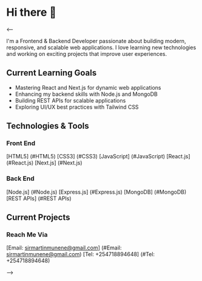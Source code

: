 # Hi there 👋
<--

 I'm a Frontend & Backend Developer passionate about building modern, responsive, and scalable web applications. I love learning new technologies and working on exciting projects that improve user experiences.

## Current Learning Goals

- Mastering React and Next.js for dynamic web applications
- Enhancing my backend skills with Node.js and MongoDB
- Building REST APIs for scalable applications
- Exploring UI/UX best practices with Tailwind CSS

## Technologies & Tools

### Front End

[HTML5] (#HTML5)
[CSS3] (#CSS3)
[JavaScript] (#JavaScript)
[React.js] (#React.js)
[Next.js] (#Next.js)

### Back End

[Node.js] (#Node.js)
[Express.js] (#Express.js)
[MongoDB] (#MongoDB)
[REST APIs] (#REST APIs)

## Current Projects

### Reach Me Via
[Email: sirmartinmunene@gmail.com] (#Email: sirmartinmunene@gmail.com)
[Tel: +254718894648] (#Tel: +254718894648)

-->
